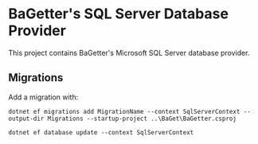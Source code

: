 # BaGetter's SQL Server Database Provider

This project contains BaGetter's Microsoft SQL Server database provider.

## Migrations

Add a migration with:

```
dotnet ef migrations add MigrationName --context SqlServerContext --output-dir Migrations --startup-project ..\BaGet\BaGetter.csproj

dotnet ef database update --context SqlServerContext
```
